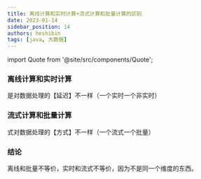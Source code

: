 ```yaml
---
title: 离线计算和实时计算+流式计算和批量计算的区别
date: 2023-01-14
sidebar_position: 14
authors: heshibin
tags: [java, 大数据]
---
```


import Quote from '@site/src/components/Quote';

> <Quote></Quote>

### 离线计算和实时计算
是对数据处理的【延迟】不一样（一个实时一个非实时）

### 流式计算和批量计算
式对数据处理的【方式】不一样（一个流式一个批量）

### 结论
离线和批量不等价，实时和流式不等价，因为不是同一个维度的东西。
